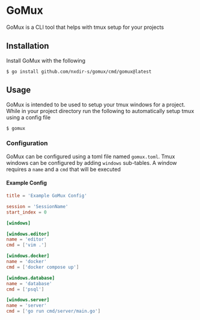 # GoMux

GoMux is a CLI tool that helps with tmux setup for your projects

## Installation

Install GoMux with the following

```shell
$ go install github.com/nxdir-s/gomux/cmd/gomux@latest
```

## Usage

GoMux is intended to be used to setup your tmux windows for a project. While in your project directory
run the following to automatically setup tmux using a config file

```shell
$ gomux
```

### Configuration

GoMux can be configured using a toml file named `gomux.toml`. Tmux windows can be configured by adding `windows` sub-tables. A window
requires a `name` and a `cmd` that will be executed

#### Example Config

```toml
title = 'Example GoMux Config'

session = 'SessionName'
start_index = 0

[windows]

[windows.editor]
name = 'editor'
cmd = ['vim .']

[windows.docker]
name = 'docker'
cmd = ['docker compose up']

[windows.database]
name = 'database'
cmd = ['psql']

[windows.server]
name = 'server'
cmd = ['go run cmd/server/main.go']
```
